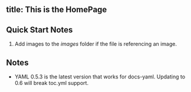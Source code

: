title: This is the HomePage
---

## Quick Start Notes

1. Add images to the *images* folder if the file is referencing an image.

## Notes

- YAML 0.5.3 is the latest version that works for docs-yaml. Updating to 0.6 will
  break toc.yml support.
